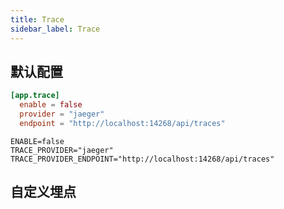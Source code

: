 ```yaml
---
title: Trace
sidebar_label: Trace
---
```





##  默认配置

```toml tab
[app.trace]
  enable = false
  provider = "jaeger"
  endpoint = "http://localhost:14268/api/traces"
```

```env tab
ENABLE=false
TRACE_PROVIDER="jaeger"
TRACE_PROVIDER_ENDPOINT="http://localhost:14268/api/traces"
```


## 自定义埋点

